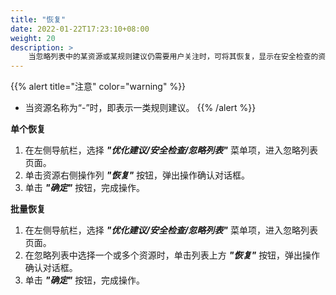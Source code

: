 ```yaml
---
title: "恢复"
date: 2022-01-22T17:23:10+08:00
weight: 20
description: >
    当忽略列表中的某资源或某规则建议仍需要用户关注时，可将其恢复，显示在安全检查的资源列表
---
```


{{% alert title="注意" color="warning" %}}
- 当资源名称为“-”时，即表示一类规则建议。
{{% /alert %}}

**单个恢复**

1. 在左侧导航栏，选择 **_"优化建议/安全检查/忽略列表"_** 菜单项，进入忽略列表页面。
2. 单击资源右侧操作列 **_"恢复"_** 按钮，弹出操作确认对话框。
3. 单击 **_"确定"_** 按钮，完成操作。

**批量恢复**

1. 在左侧导航栏，选择 **_"优化建议/安全检查/忽略列表"_** 菜单项，进入忽略列表页面。
2. 在忽略列表中选择一个或多个资源时，单击列表上方 **_"恢复"_** 按钮，弹出操作确认对话框。
3. 单击 **_"确定"_** 按钮，完成操作。